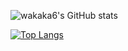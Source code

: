<!--
**wakaka6/wakaka6** is a ✨ _special_ ✨ repository because its `README.md` (this file) appears on your GitHub profile.

Here are some ideas to get you started:

- 🔭 I’m currently working on ...
- 🌱 I’m currently learning ...
- 👯 I’m looking to collaborate on ...
- 🤔 I’m looking for help with ...
- 💬 Ask me about ...
- 📫 How to reach me: ...
- 😄 Pronouns: ...
- ⚡ Fun fact: ...
-->

![wakaka6's GitHub stats](https://github-readme-stats.vercel.app/api?username=wakaka6&show_icons=true&theme=dracula)

[![Top Langs](https://github-readme-stats.vercel.app/api/top-langs/?username=wakaka6&layout=compact&hide=javascript,html,css&theme=dracula)](https://github.com/anuraghazra/github-readme-stats)
